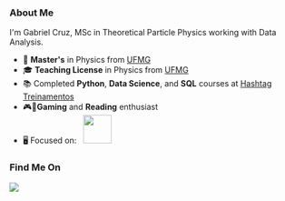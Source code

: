 ### About Me
I'm Gabriel Cruz, MSc in Theoretical Particle Physics working with Data Analysis.

- 🔭 **Master's** in Physics from [UFMG](https://ufmg.br/international-visitors)
- 🎓 **Teaching License** in Physics from [UFMG](https://ufmg.br/international-visitors)
- 📚 Completed **Python**, **Data Science**, and **SQL** courses at [Hashtag Treinamentos](https://www.hashtagtreinamentos.com)
- 🎮📖**Gaming** and **Reading** enthusiast
- 🖥️ Focused on:
  <div style="display: inline">
    &nbsp;&nbsp;<img width='50' height='50' src="https://cdn.jsdelivr.net/gh/devicons/devicon/icons/python/python-original.svg" />&nbsp;&nbsp;
  </div>

### Find Me On
<a href="https://www.linkedin.com/in/gabriel-cruz-4205ba317/">
  <img src="https://img.shields.io/badge/linkedin-%230077B5.svg?style=for-the-badge&logo=linkedin&logoColor=white">
</a>
